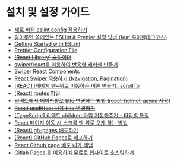# 설치 및 설정 가이드

- [새로 바뀐 eslint config 적용하기](https://brunch.co.kr/@hongjyoun/118)
- [알아두면 쓸데있는 ESLint & Prettier 설정 방법 (feat.우아한테크코스)](https://velog.io/@2wndrhs/%EC%95%8C%EC%95%84%EB%91%90%EB%A9%B4-%EC%93%B8%EB%8D%B0%EC%9E%88%EB%8A%94-ESLint-Prettier-%EC%84%A4%EC%A0%95-%EB%B0%A9%EB%B2%95)
- [Getting Started with ESLint](https://eslint.org/docs/latest/use/getting-started)
- [Prettier Configuration File](https://prettier.io/docs/en/configuration.html)
- ~~[[React Library] 슬라이더](https://velog.io/@strawsunny/React-Library-%EC%8A%AC%EB%9D%BC%EC%9D%B4%EB%8D%94)~~
- ~~[swiper/react를 이용하여 반응형 캐러셀 만들기](https://xionwcfm.tistory.com/331)~~
- [Swiper React Components](https://swiperjs.com/react)
- [React Swiper 적용하기 (Navigation, Pagination)](https://velog.io/@ooo3289/React-Swiper-%EC%A0%81%EC%9A%A9%ED%95%98%EA%B8%B0-Navigation-Pagination)
- [[REACT]페이지 맨~위로 이동하는 버튼 만들기_ scrollTo](https://velog.io/@seoyul0203/REACT%ED%8E%98%EC%9D%B4%EC%A7%80-%EB%A7%A8%EC%9C%84%EB%A1%9C-%EC%9D%B4%EB%8F%99%ED%95%98%EB%8A%94-%EB%B2%84%ED%8A%BC-%EB%A7%8C%EB%93%A4%EA%B8%B0-scrollTo)
- [[React] routes 파일](https://velog.io/@chaeshee0908/React-routes-%ED%8C%8C%EC%9D%BC)
- ~~[리액트에서 페이지별로 title 변경하는 방법 (react-helmet-async 사용)](https://velog.io/@posinity/%EB%A6%AC%EC%95%A1%ED%8A%B8%EC%97%90%EC%84%9C-%ED%8E%98%EC%9D%B4%EC%A7%80%EB%B3%84%EB%A1%9C-title-%EB%B3%80%EA%B2%BD%ED%95%98%EB%8A%94-%EB%B0%A9%EB%B2%95-react-helmet-async-%EC%82%AC%EC%9A%A9)~~
- ~~[React useEffect 사용 title 변경하기](https://studyingych.tistory.com/61)~~
- [[TypeScript] 리액트 children 타입 지정해주기 - 타입별 특징](https://shape-coding.tistory.com/entry/TypeScript-%EB%A6%AC%EC%95%A1%ED%8A%B8-children-%ED%83%80%EC%9E%85-%EC%A7%80%EC%A0%95%ED%95%B4%EC%A3%BC%EA%B8%B0-%ED%83%80%EC%9E%85%EB%B3%84-%ED%8A%B9%EC%A7%95)
- [React 페이지 이동 시 스크롤 맨 위로 오게 하는 방법](https://velog.io/@tlatjdgh3778/React-%ED%8E%98%EC%9D%B4%EC%A7%80-%EC%9D%B4%EB%8F%99-%EC%8B%9C-%EC%8A%A4%ED%81%AC%EB%A1%A4-%EB%A7%A8-%EC%9C%84%EB%A1%9C-%EC%98%A4%EA%B2%8C-%ED%95%98%EB%8A%94-%EB%B0%A9%EB%B2%95)
- [[React] gh-pages 배포하기](https://synuns.tistory.com/33)
- [[React] GitHub Pages로 배포하기](https://enne.tistory.com/10)
- [React Github page 배포 내가 해냄](https://i-did-it.tistory.com/75)
- [Gitlab Pages 를 이용하여 무료로 웹사이트 호스팅하기](https://analogcode.tistory.com/27)
